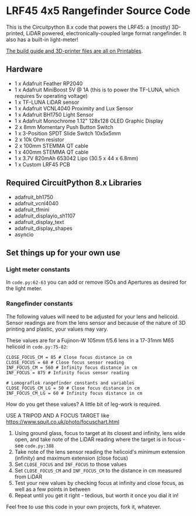 # LRF45 4x5 Rangefinder Source Code

This is the Circuitpython 8.x code that powers the LRF45: a (mostly) 3D-printed, LiDAR powered, electronically-coupled large format rangefinder. It also has a built-in light-meter!

[The build guide and 3D-printer files are all on Printables](https://www.printables.com/model/718784-lrf45-a-large-format-4x5-rangefinder).

## Hardware
- 1 x Adafruit Feather RP2040
- 1 x Adafruit MiniBoost 5V @ 1A (this is to power the TF-LUNA, which requires 5v operating voltage)
- 1 x TF-LUNA LiDAR sensor
- 1 x Adafruit VCNL4040 Proximity and Lux Sensor
- 1 x Adafruit BH1750 Light Sensor
- 1 x Adafruit Monochrome 1.12" 128x128 OLED Graphic Display
- 2 x 8mm Momentary Push Button Switch
- 1 x 3-Position SPDT Slide Switch 10x5x5mm
- 2 x 10k Ohm resistor
- 2 x 100mm STEMMA QT cable
- 1 x 400mm STEMMA QT cable
- 1 x 3.7V 820mAh 653042 Lipo (30.5 x 44 x 6.8mm)
- 1 x Custom LRF45 PCB

## Required CircuitPython 8.x Libraries
- adafruit_bh1750
- adafruit_vcnl4040
- adafruit_tfmini
- adafruit_displayio_sh1107
- adafruit_display_text
- adafruit_display_shapes
- asyncio

## Set things up for your own use

### Light meter constants
In `code.py:62-63` you can add or remove ISOs and Apertures as desired for the light meter.

### Rangefinder constants
The following values will need to be adjusted for your lens and helicoid.
Sensor readings are from the lens sensor and because of the nature of 3D printing and plastic, your values may vary.

These values are for a Fujinon-W 105mm f/5.6 lens in a 17-31mm M65 helicoid in `code.py:75-82`:
```
CLOSE_FOCUS_CM = 85 # Close focus distance in cm
CLOSE_FOCUS = 68 # Close focus sensor reading
INF_FOCUS_CM = 560 # Infinity focus distance in cm
INF_FOCUS = 875 # Infinity focus sensor reading

# Lomograflok rangefinder constants and variables
CLOSE_FOCUS_CM_LG = 50 # Close focus distance in cm
INF_FOCUS_CM_LG = 60 # Infinity focus distance in cm
```

How do you get these values? A little bit of leg-work is required.

USE A TRIPOD AND A FOCUS TARGET like https://www.squit.co.uk/photo/focuschart.html
1. Using ground glass, focus to target at its closest and infinity, lens wide open, and take note of the LiDAR reading where the target is in focus - see `code.py:388`
2. Take note of the lens sensor reading the helicoid's minimum extension (infinity) and maximum extension (close focus)
3. Set `CLOSE_FOCUS` and `INF_FOCUS` to those values 
4. Set `CLOSE_FOCUS_CM` and `INF_FOCUS_CM` to the distance in cm measured from LiDAR
7. Test your new values by checking focus at infinity and close focus, as well as a few points in between
8. Repeat until you get it right - tedious, but worth it once you dial it in!

Feel free to use this code in your own projects, fork it, whatever.